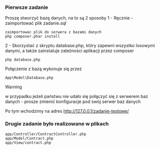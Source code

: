 ### Pierwsze zadanie

Proszę stworzyć bazę danych, na to są 2 sposoby
1 - Ręcznie - zaimportować plik zadanie.sql
```
zaimportowac plik do serwera z bazami danych
php composer.phar install
```
2 - Skorzystać z skryptu database.php, który zapewni wszystko losowymi danymi, a także zainstaluje zależności aplikacji przez composer
```
php database.php
```

Połączenie z bazą wykonuje się przez
```
App\Model\Database.php
```
> [!WARNING]
> w przypadku jeżeli państwu nie udało się połączyć się z serwerem baz danych - prosze zmienić konfiguracje pod swój serwer baz danych

Po tym wchodzimy na adres http://127.0.0.1/zadanie-testowe/

### Drugie zadanie było realizowane w plikach 
```
app/Controller/ContractController.php
app/Model/Contract.php
app/View/contract.php
```